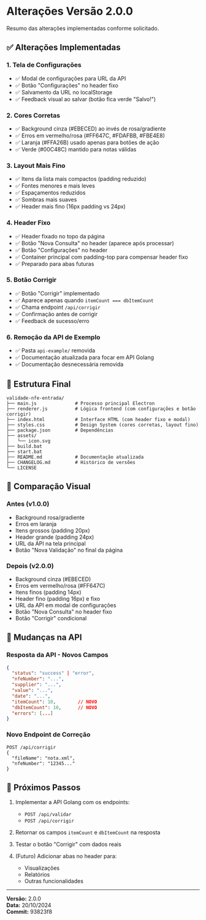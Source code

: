 # Alterações Versão 2.0.0

Resumo das alterações implementadas conforme solicitado.

## ✅ Alterações Implementadas

### 1. Tela de Configurações
- ✅ Modal de configurações para URL da API
- ✅ Botão "Configurações" no header fixo
- ✅ Salvamento da URL no localStorage
- ✅ Feedback visual ao salvar (botão fica verde "Salvo!")

### 2. Cores Corretas
- ✅ Background cinza (#EBECED) ao invés de rosa/gradiente
- ✅ Erros em vermelho/rosa (#FF647C, #FDAFBB, #FBE4E8)
- ✅ Laranja (#FFA26B) usado apenas para botões de ação
- ✅ Verde (#00C48C) mantido para notas válidas

### 3. Layout Mais Fino
- ✅ Itens da lista mais compactos (padding reduzido)
- ✅ Fontes menores e mais leves
- ✅ Espaçamentos reduzidos
- ✅ Sombras mais suaves
- ✅ Header mais fino (16px padding vs 24px)

### 4. Header Fixo
- ✅ Header fixado no topo da página
- ✅ Botão "Nova Consulta" no header (aparece após processar)
- ✅ Botão "Configurações" no header
- ✅ Container principal com padding-top para compensar header fixo
- ✅ Preparado para abas futuras

### 5. Botão Corrigir
- ✅ Botão "Corrigir" implementado
- ✅ Aparece apenas quando `itemCount === dbItemCount`
- ✅ Chama endpoint `/api/corrigir`
- ✅ Confirmação antes de corrigir
- ✅ Feedback de sucesso/erro

### 6. Remoção da API de Exemplo
- ✅ Pasta `api-example/` removida
- ✅ Documentação atualizada para focar em API Golang
- ✅ Documentação desnecessária removida

## 📁 Estrutura Final

```
validade-nfe-entrada/
├── main.js              # Processo principal Electron
├── renderer.js          # Lógica frontend (com configurações e botão corrigir)
├── index.html           # Interface HTML (com header fixo e modal)
├── styles.css           # Design System (cores corretas, layout fino)
├── package.json         # Dependências
├── assets/
│   └── icon.svg
├── build.bat
├── start.bat
├── README.md            # Documentação atualizada
├── CHANGELOG.md         # Histórico de versões
└── LICENSE
```

## 🎨 Comparação Visual

### Antes (v1.0.0)
- Background rosa/gradiente
- Erros em laranja
- Itens grossos (padding 20px)
- Header grande (padding 24px)
- URL da API na tela principal
- Botão "Nova Validação" no final da página

### Depois (v2.0.0)
- Background cinza (#EBECED)
- Erros em vermelho/rosa (#FF647C)
- Itens finos (padding 14px)
- Header fino (padding 16px) e fixo
- URL da API em modal de configurações
- Botão "Nova Consulta" no header fixo
- Botão "Corrigir" condicional

## 🔌 Mudanças na API

### Resposta da API - Novos Campos

```json
{
  "status": "success" | "error",
  "nfeNumber": "...",
  "supplier": "...",
  "value": "...",
  "date": "...",
  "itemCount": 10,        // NOVO
  "dbItemCount": 10,      // NOVO
  "errors": [...]
}
```

### Novo Endpoint de Correção

```
POST /api/corrigir
{
  "fileName": "nota.xml",
  "nfeNumber": "12345..."
}
```

## 🚀 Próximos Passos

1. Implementar a API Golang com os endpoints:
   - `POST /api/validar`
   - `POST /api/corrigir`

2. Retornar os campos `itemCount` e `dbItemCount` na resposta

3. Testar o botão "Corrigir" com dados reais

4. (Futuro) Adicionar abas no header para:
   - Visualizações
   - Relatórios
   - Outras funcionalidades

---

**Versão:** 2.0.0  
**Data:** 20/10/2024  
**Commit:** 93823f8


